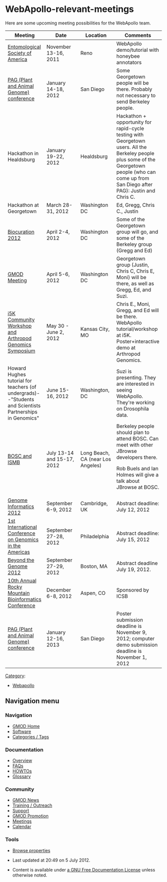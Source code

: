 



<span id="top"></span>




# <span dir="auto">WebApollo-relevant-meetings</span>









Here are some upcoming meeting possibilities for the WebApollo team.

<table data-border="1" data-cellspacing="0" data-cellpadding="10">
<colgroup>
<col style="width: 25%" />
<col style="width: 25%" />
<col style="width: 25%" />
<col style="width: 25%" />
</colgroup>
<thead>
<tr class="header">
<th>Meeting</th>
<th>Date</th>
<th>Location</th>
<th>Comments</th>
</tr>
</thead>
<tbody>
<tr class="odd">
<td><a href="http://www.entsoc.org/entomology2011" class="external text"
rel="nofollow">Entomological Society of America</a></td>
<td>November 13-16, 2011</td>
<td>Reno</td>
<td>WebApollo demo/tutorial with honeybee annotators</td>
</tr>
<tr class="even">
<td><a href="http://www.intl-pag.org/" class="external text"
rel="nofollow">PAG (Plant and Animal Genome) conference</a></td>
<td>January 14-18, 2012</td>
<td>San Diego</td>
<td>Some Georgetown people will be there. Probably not necessary to send
Berkeley people.</td>
</tr>
<tr class="odd">
<td>Hackathon in Healdsburg</td>
<td>January 19-22, 2012</td>
<td>Healdsburg</td>
<td>Hackathon + opportunity for rapid-cycle testing with Georgetown
users. All the Berkeley people plus some of the Georgetown people (who
can come up from San Diego after PAG): Justin and Chris C.</td>
</tr>
<tr class="even">
<td>Hackathon at Georgetown</td>
<td>March 28-31, 2012</td>
<td>Washington DC</td>
<td>Ed, Gregg, Chris C., Justin</td>
</tr>
<tr class="odd">
<td><a href="http://pir.georgetown.edu/biocuration2012/"
class="external text" rel="nofollow">Biocuration 2012</a></td>
<td>April 2-4, 2012</td>
<td>Washington DC</td>
<td>Some of the Georgetown group will go, and some of the Berkeley group
(Gregg and Ed)</td>
</tr>
<tr class="even">
<td><a href="http://gmod.org/wiki/April_2012_GMOD_Meeting/"
class="external text" rel="nofollow">GMOD Meeting</a></td>
<td>April 5-6, 2012</td>
<td>Washington DC</td>
<td>Georgetown group (Justin, Chris C, Chris E, Moni) will be there, as
well as Gregg, Ed, and Suzi.</td>
</tr>
<tr class="odd">
<td><a href="http://www.k-state.edu/agc/symp2012/" class="external text"
rel="nofollow">i5K Community Workshop and Arthropod Genomics
Symposium</a></td>
<td>May 30 - June 2, 2012</td>
<td>Kansas City, MO</td>
<td>Chris E., Moni, Gregg, and Ed will be there. WebApollo
tutorial/workshop at i5K. Poster+interactive demo at Arthropod
Genomics.</td>
</tr>
<tr class="even">
<td>Howard Hughes tutorial for teachers (of undergrads)--"Students and
Scientists Partnerships in Genomics"</td>
<td>June 15-16, 2012</td>
<td>Washington, DC</td>
<td>Suzi is presenting. They are interested in seeing WebApollo. They're
working on Drosophila data.</td>
</tr>
<tr class="odd">
<td><a href="http://www.iscb.org/about-ismb" class="external text"
rel="nofollow">BOSC and ISMB</a></td>
<td>July 13-14 and 15-17, 2012</td>
<td>Long Beach, CA (near Los Angeles)</td>
<td>Berkeley people should plan to attend BOSC. Can meet with other
JBrowse developers there.
<p>Rob Buels and Ian Holmes will give a talk about JBrowse at
BOSC.</p></td>
</tr>
<tr class="even">
<td><a
href="https://registration.hinxton.wellcome.ac.uk/display_info.asp?id=296"
class="external text" rel="nofollow">Genome Informatics 2012</a></td>
<td>September 6-9, 2012</td>
<td>Cambridge, UK</td>
<td>Abstract deadline: July 12, 2012</td>
</tr>
<tr class="odd">
<td><a href="http://www.icgamericas.org/" class="external text"
rel="nofollow">1st International Conference on Genomics in the
Americas</a></td>
<td>September 27-28, 2012</td>
<td>Philadelphia</td>
<td>Abstract deadline: July 15, 2012</td>
</tr>
<tr class="even">
<td><a href="http://www.beyond-the-genome.com/" class="external text"
rel="nofollow">Beyond the Genome 2012</a></td>
<td>September 27-29, 2012</td>
<td>Boston, MA</td>
<td>Abstract deadline July 19, 2012.</td>
</tr>
<tr class="odd">
<td><a href="http://www.intl-pag.org/" class="external text"
rel="nofollow">10th Annual Rocky Mountain Bioinformatics
Conference</a></td>
<td>December 6-8, 2012</td>
<td>Aspen, CO</td>
<td>Sponsored by ICSB</td>
</tr>
<tr class="even">
<td><a href="http://www.intl-pag.org/" class="external text"
rel="nofollow">PAG (Plant and Animal Genome) conference</a></td>
<td>January 12-16, 2013</td>
<td>San Diego</td>
<td>Poster submission deadline is November 9, 2012; computer demo
submission deadline is November 1, 2012</td>
</tr>
</tbody>
</table>




[Category](Special%3ACategories "Special%3ACategories"):

- [Webapollo](Category%3AWebapollo "Category%3AWebapollo")






## Navigation menu









### Navigation



- <span id="n-GMOD-Home">[GMOD Home](Main_Page)</span>
- <span id="n-Software">[Software](GMOD_Components)</span>
- <span id="n-Categories-.2F-Tags">[Categories /
  Tags](Categories)</span>




### Documentation



- <span id="n-Overview">[Overview](Overview)</span>
- <span id="n-FAQs">[FAQs](Category%3AFAQ)</span>
- <span id="n-HOWTOs">[HOWTOs](Category%3AHOWTO)</span>
- <span id="n-Glossary">[Glossary](Glossary)</span>




### Community



- <span id="n-GMOD-News">[GMOD News](GMOD_News)</span>
- <span id="n-Training-.2F-Outreach">[Training /
  Outreach](Training_and_Outreach)</span>
- <span id="n-Support">[Support](Support)</span>
- <span id="n-GMOD-Promotion">[GMOD Promotion](GMOD_Promotion)</span>
- <span id="n-Meetings">[Meetings](Meetings)</span>
- <span id="n-Calendar">[Calendar](Calendar)</span>




### Tools

- <span id="t-smwbrowselink"><a href="Special%253ABrowse/WebApollo-2Drelevant-2Dmeetings"
  rel="smw-browse">Browse properties</a></span>



- <span id="footer-info-lastmod">Last updated at 20:49 on 5 July
  2012.</span>
<!-- - <span id="footer-info-viewcount">30,701 page views.</span> -->
- <span id="footer-info-copyright">Content is available under
  <a href="http://www.gnu.org/licenses/fdl-1.3.html" class="external"
  rel="nofollow">a GNU Free Documentation License</a> unless otherwise
  noted.</span>

<!-- -->



<!-- -->




